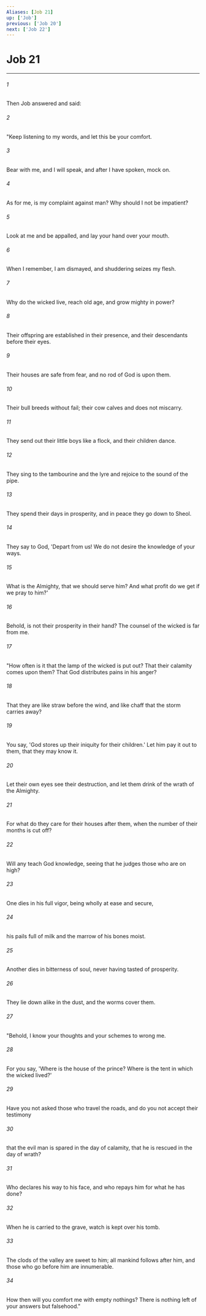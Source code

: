 ```yaml
---
Aliases: [Job 21]
up: ['Job']
previous: ['Job 20']
next: ['Job 22']
---
```

# Job 21
***



###### 1 
Then Job answered and said: 

###### 2 
"Keep listening to my words, and let this be your comfort. 

###### 3 
Bear with me, and I will speak, and after I have spoken, mock on. 

###### 4 
As for me, is my complaint against man? Why should I not be impatient? 

###### 5 
Look at me and be appalled, and lay your hand over your mouth. 

###### 6 
When I remember, I am dismayed, and shuddering seizes my flesh. 

###### 7 
Why do the wicked live, reach old age, and grow mighty in power? 

###### 8 
Their offspring are established in their presence, and their descendants before their eyes. 

###### 9 
Their houses are safe from fear, and no rod of God is upon them. 

###### 10 
Their bull breeds without fail; their cow calves and does not miscarry. 

###### 11 
They send out their little boys like a flock, and their children dance. 

###### 12 
They sing to the tambourine and the lyre and rejoice to the sound of the pipe. 

###### 13 
They spend their days in prosperity, and in peace they go down to Sheol. 

###### 14 
They say to God, 'Depart from us! We do not desire the knowledge of your ways. 

###### 15 
What is the Almighty, that we should serve him? And what profit do we get if we pray to him?' 

###### 16 
Behold, is not their prosperity in their hand? The counsel of the wicked is far from me. 

###### 17 
"How often is it that the lamp of the wicked is put out? That their calamity comes upon them? That God distributes pains in his anger? 

###### 18 
That they are like straw before the wind, and like chaff that the storm carries away? 

###### 19 
You say, 'God stores up their iniquity for their children.' Let him pay it out to them, that they may know it. 

###### 20 
Let their own eyes see their destruction, and let them drink of the wrath of the Almighty. 

###### 21 
For what do they care for their houses after them, when the number of their months is cut off? 

###### 22 
Will any teach God knowledge, seeing that he judges those who are on high? 

###### 23 
One dies in his full vigor, being wholly at ease and secure, 

###### 24 
his pails full of milk and the marrow of his bones moist. 

###### 25 
Another dies in bitterness of soul, never having tasted of prosperity. 

###### 26 
They lie down alike in the dust, and the worms cover them. 

###### 27 
"Behold, I know your thoughts and your schemes to wrong me. 

###### 28 
For you say, 'Where is the house of the prince? Where is the tent in which the wicked lived?' 

###### 29 
Have you not asked those who travel the roads, and do you not accept their testimony 

###### 30 
that the evil man is spared in the day of calamity, that he is rescued in the day of wrath? 

###### 31 
Who declares his way to his face, and who repays him for what he has done? 

###### 32 
When he is carried to the grave, watch is kept over his tomb. 

###### 33 
The clods of the valley are sweet to him; all mankind follows after him, and those who go before him are innumerable. 

###### 34 
How then will you comfort me with empty nothings? There is nothing left of your answers but falsehood."
